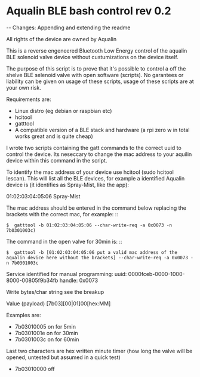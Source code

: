 # Aqualin BLE bash control rev 0.2
-- Changes: Appending and extending the readme

All rights of the device are owned by Aqualin

This is a reverse engeneered Bluetooth Low Energy control of the aqualin BLE solenoid valve device without custumizations on the device itself.

The purpose of this script is to prove that it's possible to control a off the shelve BLE selenoid valve with open software (scripts). No garantees or liability can be given on usage of these scripts, usage of these scripts are at your own risk. 

Requirements are: 
- Linux distro (eg debian or raspbian etc)
- hcitool
- gatttool 
- A compatible version of a BLE stack and hardware (a rpi zero w in total works great and is quite cheap)

I wrote two scripts containing the gatt commands to the correct uuid to control the device. Its neseccary to change the mac address to your aquilin device within this command in the script.

To identify the mac address of your device use hcitool (sudo hcitool lescan). This will list all the BLE devices, for example a identified Aqualin device is (it identifies as Spray-Mist, like the app):

01:02:03:04:05:06 Spray-Mist

The mac address should be entered in the command below replacing the brackets with the correct mac, for example: 
::

    $  gatttool -b 01:02:03:04:05:06 --char-write-req -a 0x0073 -n 7b0301003c)

The command in the open valve for 30min is: 
::

    $  gatttool -b [01:02:03:04:05:06 put a valid mac address of the aqualin device here without the brackets] --char-write-req -a 0x0073 -n 7b0301003c

Service identified for manual programming:
uuid: 0000fceb-0000-1000-8000-00805f9b34fb
handle: 0x0073

Write bytes/char string see the breakup

Value (payload) [7b03][00|01]00[hex:MM]

Examples are:

- 7b03010005 on for 5min
- 7b0301001e on for 30min
- 7b0301003c on for 60min

Last two characters are hex written minute timer (how long the valve will be opened, untested but assumed in a quick test)

- 7b03010000 off
